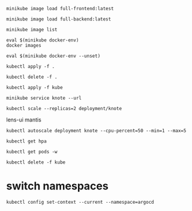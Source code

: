 ```
minikube image load full-frontend:latest
```

```
minikube image load full-backend:latest
```

```
minikube image list
```

```
eval $(minikube docker-env)
docker images
```

```
eval $(minikube docker-env --unset)
```

```
kubectl apply -f .
```

```
kubectl delete -f .
```

```
kubectl apply -f kube
```

```
minikube service knote --url
```

```
kubectl scale --replicas=2 deployment/knote
```


lens-ui 
mantis 

```
kubectl autoscale deployment knote --cpu-percent=50 --min=1 --max=5
````

```
kubectl get hpa
```

```
kubectl get pods -w
```

```
kubectl delete -f kube
```


# switch namespaces

```
kubectl config set-context --current --namespace=argocd
```

